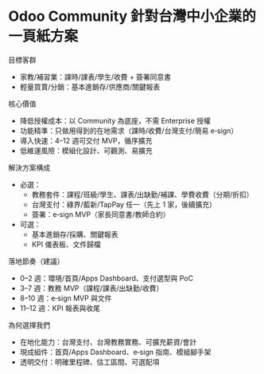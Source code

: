 # Odoo Community 針對台灣中小企業的一頁紙方案

目標客群
- 家教/補習業：課時/課表/學生/收費 + 簽署同意書
- 輕量買賣/分銷：基本進銷存/供應商/關鍵報表

核心價值
- 降低授權成本：以 Community 為底座，不需 Enterprise 授權
- 功能精準：只做用得到的在地需求（課時/收費/台灣支付/簡易 e‑sign）
- 導入快速：4–12 週可交付 MVP，循序擴充
- 低維運風險：模組化設計、可觀測、易擴充

解決方案構成
- 必選：
  - 教務套件：課程/班級/學生、課表/出缺勤/補課、學費收費（分期/折扣）
  - 台灣支付：綠界/藍新/TapPay 任一（先上 1 家，後續擴充）
  - 簽署：e‑sign MVP（家長同意書/教師合約）
- 可選：
  - 基本進銷存/採購、關鍵報表
  - KPI 儀表板、文件歸檔

落地節奏（建議）
- 0–2 週：環境/首頁/Apps Dashboard、支付選型與 PoC
- 3–7 週：教務 MVP（課程/課表/出缺勤/收費）
- 8–10 週：e‑sign MVP 與文件
- 11–12 週：KPI 報表與收尾

為何選擇我們
- 在地化能力：台灣支付、台灣教務實務、可擴充薪資/會計
- 現成組件：首頁/Apps Dashboard、e‑sign 指南、模組腳手架
- 透明交付：明確里程碑、估工區間、可選配項
